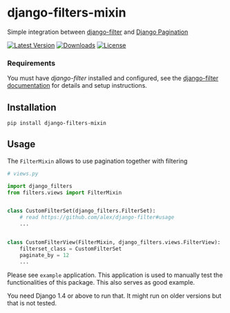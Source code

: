 # django-filters-mixin

Simple integration between [django-filter](https://github.com/alex/django-filter) and [Django Pagination](https://docs.djangoproject.com/en/dev/topics/pagination/)

[![Latest Version](https://img.shields.io/pypi/v/django-filters-mixin.svg)](https://pypi.python.org/pypi/django-filters-mixin/)
[![Downloads](https://img.shields.io/pypi/dm/django-filters-mixin.svg)](https://pypi.python.org/pypi/django-filters-mixin/)
[![License](https://img.shields.io/github/license/bashu/django-filters-mixin.svg)](https://pypi.python.org/pypi/django-filters-mixin/)

### Requirements

You must have *django-filter* installed and configured, see the [django-filter documentation](https://github.com/alex/django-filter) for details and setup instructions.

## Installation
```shell
pip install django-filters-mixin
```

## Usage

The ``FilterMixin`` allows to use pagination together with filtering
```python
# views.py

import django_filters
from filters.views import FilterMixin


class CustomFilterSet(django_filters.FilterSet):
    # read https://github.com/alex/django-filter#usage
    ...


class CustomFilterView(FilterMixin, django_filters.views.FilterView):
    filterset_class = CustomFilterSet
    paginate_by = 12
    ...
```

Please see ``example`` application. This application is used to manually test the functionalities of this package. This also serves as good example.

You need Django 1.4 or above to run that. It might run on older versions but that is not tested.
